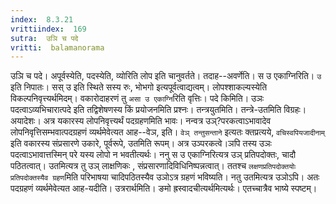 ```yaml
---
index:  8.3.21
vrittiindex:  169
sutra:  उञि च पदे
vritti:  balamanorama 
---
```


उञि च पदे। अपूर्वस्येति, पदस्येति, व्योरिति लोप इति चानुवर्तते। तदाह--अवर्णेति। स उ एकाग्निरिति। `उ` इति निपातः। सस् उ इति स्थिते सस्य रुः, भोभगो इत्यपूर्वत्वाद्यत्वम्। लोपश्शाकल्यस्येति विकल्पनिवृत्त्यर्थमिदम्। वकारोदाहरणं तु `असा उ एकाग्नि`रिति वृत्तिः। पदे किमिति। उञः पदत्वाऽव्यभिचारात्पदे इति तद्विशेषणस्य किं प्रयोजनमिति प्रश्नः। तन्त्रयुतमिति। तन्त्रे-उतमिति विग्रहः। अयादेशः। अत्र यकारस्य लोपनिवृत्त्यर्थं पदग्रहणमिति भावः। नन्वत्र उञ्?परकत्वाऽभावादेव लोपनिवृत्तिसम्भवात्पदग्रहणं व्यर्थमेवेत्यत आह--वेञ, इति। `वेञ् तन्तुसन्ताने` इत्यतः क्तप्रत्यये, `वचिस्वपियजादीनाम्` इति वकारस्य संप्रसारणे उकारे, पूर्वरूपे, उतमिति रूपम्। अत्र उञ्परकत्वे।ञपि तस्य उञः पदत्वाऽभावात्तस्मिन् परे यस्य लोपो न भवतीत्यर्थः। ननु स उ एकाग्निरित्यत्र उञ् प्रतिपदोक्तः, चादौ पठितत्वात्। उतमित्यत्र तु उञ् लाक्षणिकः , संप्रसारणादिविधिनिष्पन्नत्वात्। ततश्च `लक्षणप्रतिपदोक्तयोः प्रतिपदोक्तस्यैव ग्रहण`मिति परिभाषया चादिपठितस्यैव उञोऽत्र ग्रहणं भविष्यति। नतु उतमित्यत्र उञोऽपि। अतः पदग्रहणं व्यर्थमेवेत्यत आह-यदीति। उत्ररार्थमिति। ङमो ह्रस्वादचीत्यर्थमित्यर्थः। एतच्चात्रैव भाष्ये स्पष्टम्। 

